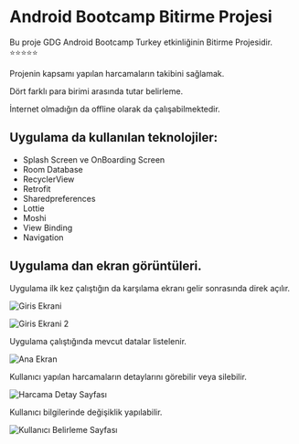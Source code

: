 # Android Bootcamp Bitirme Projesi
Bu proje GDG Android Bootcamp Turkey etkinliğinin Bitirme Projesidir. :star::star::star::star::star:

Projenin kapsamı yapılan harcamaların takibini sağlamak. 

Dört farklı para birimi arasında tutar belirleme.

İnternet olmadığın da offline olarak da çalışabilmektedir.

  
## Uygulama da kullanılan teknolojiler:

+ Splash Screen ve OnBoarding Screen
+ Room Database
+  RecyclerView
+  Retrofit
+  Sharedpreferences
+  Lottie
+  Moshi
+  View Binding
+  Navigation


## Uygulama dan ekran görüntüleri.

Uygulama ilk kez çalıştığın da karşılama ekranı gelir sonrasında direk açılır.

![Giris Ekrani](https://user-images.githubusercontent.com/63477571/117520087-2e8c0d00-afaf-11eb-8e2a-7bc212cbec0a.png)

![Giris Ekrani 2](https://user-images.githubusercontent.com/63477571/117520117-5ed3ab80-afaf-11eb-8c66-0ef850b77779.png)


Uygulama çalıştığında mevcut datalar listelenir.

![Ana Ekran](https://user-images.githubusercontent.com/63477571/117520148-7743c600-afaf-11eb-9f2c-6040a94ad54e.png)


Kullanıcı yapılan harcamaların detaylarını görebilir veya silebilir.

![Harcama Detay Sayfası](https://user-images.githubusercontent.com/63477571/117520194-b6721700-afaf-11eb-927e-41d651efb795.png)

Kullanıcı bilgilerinde değişiklik yapılabilir.

![Kullanıcı Belirleme Sayfası](https://user-images.githubusercontent.com/63477571/117520296-2b455100-afb0-11eb-923e-8de693ca0cf0.png)
